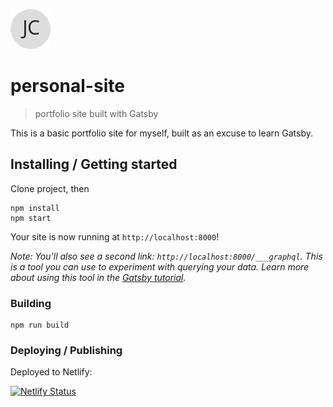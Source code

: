 
![Logo of the project](./src/images/logo.png)

# personal-site
> portfolio site built with Gatsby

This is a basic portfolio site for myself, built as an excuse to learn Gatsby.

## Installing / Getting started

Clone project, then

```shell
npm install
npm start
```

Your site is now running at `http://localhost:8000`!
    
_Note: You'll also see a second link: _`http://localhost:8000/___graphql`_. This is a tool you can use to experiment with querying your data. Learn more about using this tool in the [Gatsby tutorial](https://www.gatsbyjs.org/tutorial/part-five/#introducing-graphiql)._

### Building

```shell
npm run build
```


### Deploying / Publishing

Deployed to Netlify:

[![Netlify Status](https://api.netlify.com/api/v1/badges/b6550cca-e674-42c7-8b94-c1fa9a6fbfde/deploy-status)](https://app.netlify.com/sites/frosty-lovelace-b70f5c/deploys)


